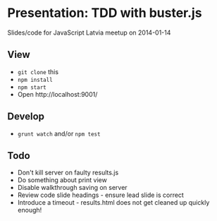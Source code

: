 # Presentation: TDD with buster.js

Slides/code for JavaScript Latvia meetup on 2014-01-14

## View
* `git clone` this
* `npm install`
* `npm start`
* Open http://localhost:9001/

## Develop
* `grunt watch` and/or `npm test`

## Todo
* Don't kill server on faulty results.js
* Do something about print view
* Disable walkthrough saving on server
* Review code slide headings - ensure lead slide is correct
* Introduce a timeout - results.html does not get cleaned up quickly enough!
